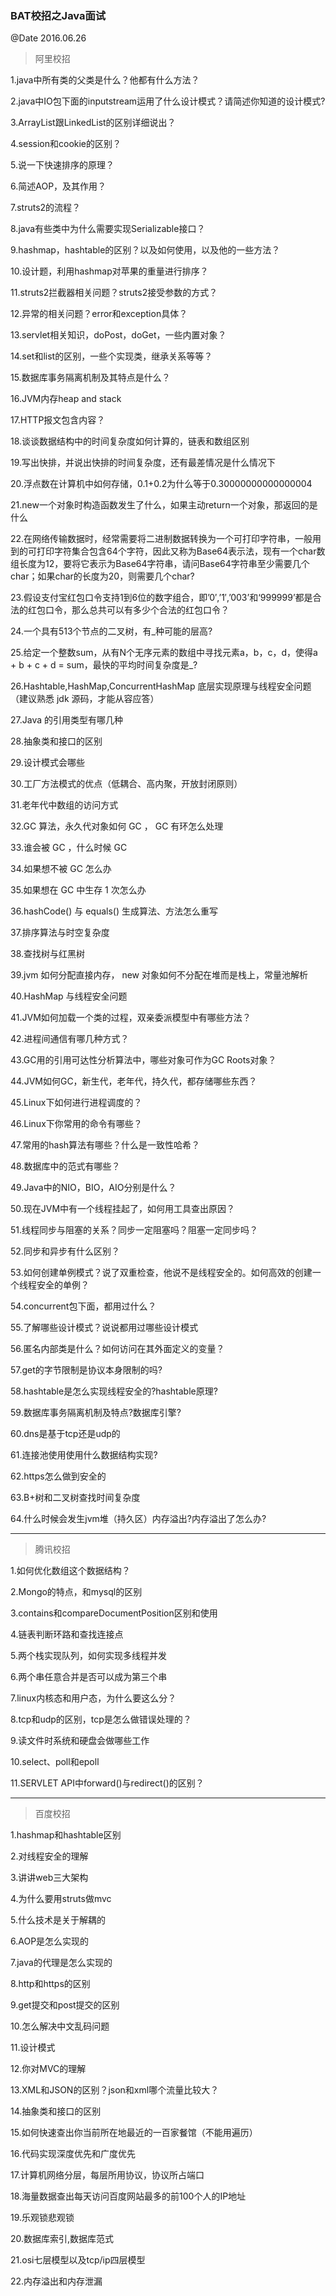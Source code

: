 ### BAT校招之Java面试
@Date 2016.06.26

> 阿里校招

1.java中所有类的父类是什么？他都有什么方法？

2.java中IO包下面的inputstream运用了什么设计模式？请简述你知道的设计模式?

3.ArrayList跟LinkedList的区别详细说出？

4.session和cookie的区别？

5.说一下快速排序的原理？

6.简述AOP，及其作用？

7.struts2的流程？

8.java有些类中为什么需要实现Serializable接口？

9.hashmap，hashtable的区别？以及如何使用，以及他的一些方法？

10.设计题，利用hashmap对苹果的重量进行排序？

11.struts2拦截器相关问题？struts2接受参数的方式？

12.异常的相关问题？error和exception具体？

13.servlet相关知识，doPost，doGet，一些内置对象？

14.set和list的区别，一些个实现类，继承关系等等？

15.数据库事务隔离机制及其特点是什么？

16.JVM内存heap and stack

17.HTTP报文包含内容？

18.谈谈数据结构中的时间复杂度如何计算的，链表和数组区别

19.写出快排，并说出快排的时间复杂度，还有最差情况是什么情况下

20.浮点数在计算机中如何存储，0.1+0.2为什么等于0.30000000000000004

21.new一个对象时构造函数发生了什么，如果主动return一个对象，那返回的是什么

22.在网络传输数据时，经常需要将二进制数据转换为一个可打印字符串，一般用到的可打印字符集合包含64个字符，因此又称为Base64表示法，现有一个char数组长度为12，要将它表示为Base64字符串，请问Base64字符串至少需要几个char；如果char的长度为20，则需要几个char?

23.假设支付宝红包口令支持1到6位的数字组合，即’0′,’1′,’003’和‘999999’都是合法的红包口令，那么总共可以有多少个合法的红包口令？

24.一个具有513个节点的二叉树，有_种可能的层高?

25.给定一个整数sum，从有N个无序元素的数组中寻找元素a，b，c，d，使得a + b + c + d = sum，最快的平均时间复杂度是_?

26.Hashtable,HashMap,ConcurrentHashMap 底层实现原理与线程安全问题（建议熟悉 jdk 源码，才能从容应答）

27.Java 的引用类型有哪几种

28.抽象类和接口的区别

29.设计模式会哪些

30.工厂方法模式的优点（低耦合、高内聚，开放封闭原则）

31.老年代中数组的访问方式

32.GC 算法，永久代对象如何 GC ， GC 有环怎么处理

33.谁会被 GC ，什么时候 GC

34.如果想不被 GC 怎么办

35.如果想在 GC 中生存 1 次怎么办

36.hashCode() 与 equals() 生成算法、方法怎么重写

37.排序算法与时空复杂度

38.查找树与红黑树

39.jvm 如何分配直接内存， new 对象如何不分配在堆而是栈上，常量池解析

40.HashMap 与线程安全问题

41.JVM如何加载一个类的过程，双亲委派模型中有哪些方法？

42.进程间通信有哪几种方式？

43.GC用的引用可达性分析算法中，哪些对象可作为GC Roots对象？

44.JVM如何GC，新生代，老年代，持久代，都存储哪些东西？

45.Linux下如何进行进程调度的？

46.Linux下你常用的命令有哪些？

47.常用的hash算法有哪些？什么是一致性哈希？

48.数据库中的范式有哪些？

49.Java中的NIO，BIO，AIO分别是什么？

50.现在JVM中有一个线程挂起了，如何用工具查出原因？

51.线程同步与阻塞的关系？同步一定阻塞吗？阻塞一定同步吗？

52.同步和异步有什么区别？

53.如何创建单例模式？说了双重检查，他说不是线程安全的。如何高效的创建一个线程安全的单例？

54.concurrent包下面，都用过什么？

55.了解哪些设计模式？说说都用过哪些设计模式

56.匿名内部类是什么？如何访问在其外面定义的变量？

57.get的字节限制是协议本身限制的吗?

58.hashtable是怎么实现线程安全的?hashtable原理?

59.数据库事务隔离机制及特点?数据库引擎?

60.dns是基于tcp还是udp的

61.连接池使用使用什么数据结构实现?

62.https怎么做到安全的

63.B+树和二叉树查找时间复杂度

64.什么时候会发生jvm堆（持久区）内存溢出?内存溢出了怎么办?

---

> 腾讯校招

1.如何优化数组这个数据结构？

2.Mongo的特点，和mysql的区别

3.contains和compareDocumentPosition区别和使用

4.链表判断环路和查找连接点

5.两个栈实现队列，如何实现多线程并发

6.两个串任意合并是否可以成为第三个串

7.linux内核态和用户态，为什么要这么分？

8.tcp和udp的区别，tcp是怎么做错误处理的？

9.读文件时系统和硬盘会做哪些工作

10.select、poll和epoll

11.SERVLET API中forward()与redirect()的区别？

---

> 百度校招

1.hashmap和hashtable区别

2.对线程安全的理解

3.讲讲web三大架构

4.为什么要用struts做mvc

5.什么技术是关于解耦的

6.AOP是怎么实现的

7.java的代理是怎么实现的

8.http和https的区别

9.get提交和post提交的区别

10.怎么解决中文乱码问题

11.设计模式

12.你对MVC的理解

13.XML和JSON的区别？json和xml哪个流量比较大？

14.抽象类和接口的区别

15.如何快速查出你当前所在地最近的一百家餐馆（不能用遍历）

16.代码实现深度优先和广度优先

17.计算机网络分层，每层所用协议，协议所占端口

18.海量数据查出每天访问百度网站最多的前100个人的IP地址

19.乐观锁悲观锁

20.数据库索引,数据库范式

21.osi七层模型以及tcp/ip四层模型

22.内存溢出和内存泄漏
